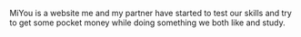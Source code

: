 MiYou is a website me and my partner have started to test our skills and try to get some pocket money while doing something we both like and study.
